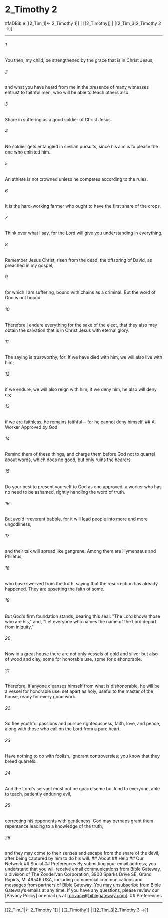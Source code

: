 # 2_Timothy 2
#MDBible
[[2_Tim_1|← 2_Timothy 1]] | [[2_Timothy]] | [[2_Tim_3|2_Timothy 3 →]]

***






###### 1 


You then, my child, be strengthened by the grace that is in Christ Jesus, 





###### 2 


and what you have heard from me in the presence of many witnesses entrust to faithful men, who will be able to teach others also. 





###### 3 


Share in suffering as a good soldier of Christ Jesus. 





###### 4 


No soldier gets entangled in civilian pursuits, since his aim is to please the one who enlisted him. 





###### 5 


An athlete is not crowned unless he competes according to the rules. 





###### 6 


It is the hard-working farmer who ought to have the first share of the crops. 





###### 7 


Think over what I say, for the Lord will give you understanding in everything. 





###### 8 


Remember Jesus Christ, risen from the dead, the offspring of David, as preached in my gospel, 





###### 9 


for which I am suffering, bound with chains as a criminal. But the word of God is not bound! 





###### 10 


Therefore I endure everything for the sake of the elect, that they also may obtain the salvation that is in Christ Jesus with eternal glory. 





###### 11 


The saying is trustworthy, for: If we have died with him, we will also live with him; 





###### 12 


if we endure, we will also reign with him; if we deny him, he also will deny us; 





###### 13 


if we are faithless, he remains faithful-- for he cannot deny himself. ## A Worker Approved by God 





###### 14 


Remind them of these things, and charge them before God not to quarrel about words, which does no good, but only ruins the hearers. 





###### 15 


Do your best to present yourself to God as one approved, a worker who has no need to be ashamed, rightly handling the word of truth. 





###### 16 


But avoid irreverent babble, for it will lead people into more and more ungodliness, 





###### 17 


and their talk will spread like gangrene. Among them are Hymenaeus and Philetus, 





###### 18 


who have swerved from the truth, saying that the resurrection has already happened. They are upsetting the faith of some. 





###### 19 


But God's firm foundation stands, bearing this seal: "The Lord knows those who are his," and, "Let everyone who names the name of the Lord depart from iniquity." 





###### 20 


Now in a great house there are not only vessels of gold and silver but also of wood and clay, some for honorable use, some for dishonorable. 





###### 21 


Therefore, if anyone cleanses himself from what is dishonorable, he will be a vessel for honorable use, set apart as holy, useful to the master of the house, ready for every good work. 





###### 22 


So flee youthful passions and pursue righteousness, faith, love, and peace, along with those who call on the Lord from a pure heart. 





###### 23 


Have nothing to do with foolish, ignorant controversies; you know that they breed quarrels. 





###### 24 


And the Lord's servant must not be quarrelsome but kind to everyone, able to teach, patiently enduring evil, 





###### 25 


correcting his opponents with gentleness. God may perhaps grant them repentance leading to a knowledge of the truth, 





###### 26 


and they may come to their senses and escape from the snare of the devil, after being captured by him to do his will. ## About ## Help ## Our Network ## Social ## Preferences By submitting your email address, you understand that you will receive email communications from Bible Gateway, a division of The Zondervan Corporation, 3900 Sparks Drive SE, Grand Rapids, MI 49546 USA, including commercial communications and messages from partners of Bible Gateway. You may unsubscribe from Bible Gateway&rsquo;s emails at any time. If you have any questions, please review our [Privacy Policy] or email us at [privacy@biblegateway.com]. ## Preferences

***

[[2_Tim_1|← 2_Timothy 1]] | [[2_Timothy]] | [[2_Tim_3|2_Timothy 3 →]]
